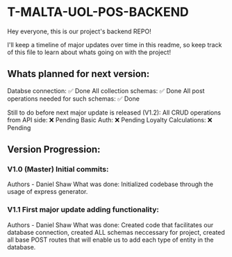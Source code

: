# T-MALTA-UOL-POS-BACKEND

Hey everyone, this is our project's backend REPO!

I'll keep a timeline of major updates over time in this readme, so keep track of this file to learn about whats going on with the project!

## Whats planned for next version:
Databse connection: ✅ Done
All collection schemas: ✅ Done
All post operations needed for such schemas: ✅ Done

Still to do before next major update is released (V1.2):
All CRUD operations from API side: ❌ Pending
Basic Auth: ❌ Pending
Loyalty Calculations: ❌ Pending

## Version Progression:

### V1.0 (Master) Initial commits:
Authors - Daniel Shaw
What was done: Initialized codebase through the usage of express generator.

### V1.1 First major update adding functionality:
Authors - Daniel Shaw
What was done: Created code that facilitates our database connection, created ALL schemas neccessary for project, created all base POST routes that
will enable us to add each type of entity in the database.
